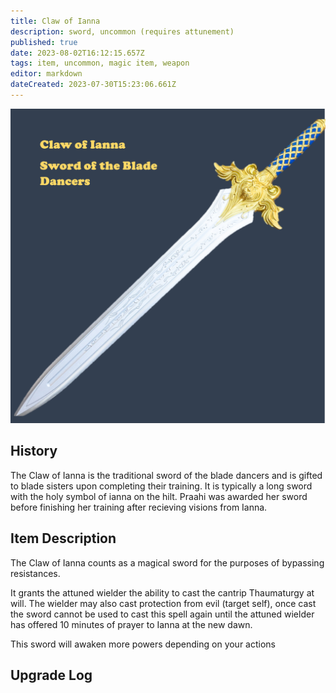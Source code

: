 ```yaml
---
title: Claw of Ianna
description: sword, uncommon (requires attunement)
published: true
date: 2023-08-02T16:12:15.657Z
tags: item, uncommon, magic item, weapon
editor: markdown
dateCreated: 2023-07-30T15:23:06.661Z
---
```


![picture6.png](/items/picture6.png)

## History
The Claw of Ianna is the traditional sword of the blade dancers and is gifted to blade sisters upon completing their training. It is typically a long sword with the holy symbol of ianna on the hilt. Praahi was awarded her sword before finishing her training after recieving visions from Ianna.

## Item Description
The Claw of Ianna counts as a magical sword for the purposes of bypassing resistances. 

It grants the attuned wielder the ability to cast the cantrip Thaumaturgy at will. The wielder may also cast protection from evil (target self), once cast the sword cannot be used to cast this spell again until the attuned wielder has offered 10 minutes of prayer to Ianna at the new dawn.

This sword will awaken more powers depending on your actions

## Upgrade Log